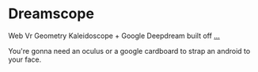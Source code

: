 # Dreamscope

Web Vr Geometry Kaleidoscope + Google Deepdream built off [...](https://github.com/borismus/webvr-boilerplate)

You're gonna need an oculus or a google cardboard to strap an android to your face.

